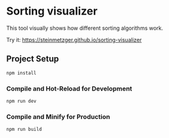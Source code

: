 # Sorting visualizer

This tool visually shows how different sorting algorithms work.

Try it: https://steinmetzger.github.io/sorting-visualizer

## Project Setup

```sh
npm install
```

### Compile and Hot-Reload for Development

```sh
npm run dev
```

### Compile and Minify for Production

```sh
npm run build
```